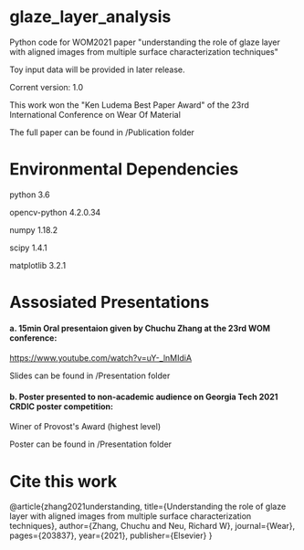 # glaze_layer_analysis
Python code for WOM2021 paper "understanding the role of glaze layer with aligned images from multiple surface characterization techniques" 

Toy input data will be provided in later release.

Corrent version: 1.0

This work won the "Ken Ludema Best Paper Award" of the 23rd International Conference on Wear Of Material

The full paper can be found in /Publication folder

# Environmental Dependencies

python 3.6

opencv-python 4.2.0.34

numpy 1.18.2

scipy 1.4.1

matplotlib 3.2.1


# Assosiated Presentations

#### a. 15min Oral presentaion given by Chuchu Zhang at the 23rd WOM conference:
https://www.youtube.com/watch?v=uY-_lnMIdiA
 
Slides can be found in /Presentation folder

#### b. Poster presented to non-academic audience on Georgia Tech 2021 CRDIC poster competition:
Winer of Provost's Award (highest level)

Poster can be found in /Presentation folder

 

# Cite this work
@article{zhang2021understanding,
  title={Understanding the role of glaze layer with aligned images from multiple surface characterization techniques},
  author={Zhang, Chuchu and Neu, Richard W},
  journal={Wear},
  pages={203837},
  year={2021},
  publisher={Elsevier}
}
